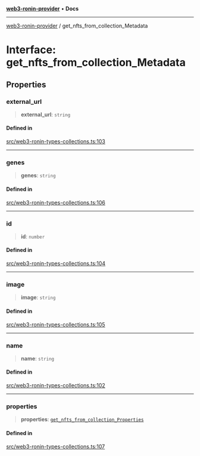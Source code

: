 [**web3-ronin-provider**](../README.md) • **Docs**

***

[web3-ronin-provider](../globals.md) / get\_nfts\_from\_collection\_Metadata

# Interface: get\_nfts\_from\_collection\_Metadata

## Properties

### external\_url

> **external\_url**: `string`

#### Defined in

[src/web3-ronin-types-collections.ts:103](https://github.com/chuacw/web3-ronin-provider/blob/4a5337409914c1435eb29cf10385b5e91a5e50ae/src/web3-ronin-types-collections.ts#L103)

***

### genes

> **genes**: `string`

#### Defined in

[src/web3-ronin-types-collections.ts:106](https://github.com/chuacw/web3-ronin-provider/blob/4a5337409914c1435eb29cf10385b5e91a5e50ae/src/web3-ronin-types-collections.ts#L106)

***

### id

> **id**: `number`

#### Defined in

[src/web3-ronin-types-collections.ts:104](https://github.com/chuacw/web3-ronin-provider/blob/4a5337409914c1435eb29cf10385b5e91a5e50ae/src/web3-ronin-types-collections.ts#L104)

***

### image

> **image**: `string`

#### Defined in

[src/web3-ronin-types-collections.ts:105](https://github.com/chuacw/web3-ronin-provider/blob/4a5337409914c1435eb29cf10385b5e91a5e50ae/src/web3-ronin-types-collections.ts#L105)

***

### name

> **name**: `string`

#### Defined in

[src/web3-ronin-types-collections.ts:102](https://github.com/chuacw/web3-ronin-provider/blob/4a5337409914c1435eb29cf10385b5e91a5e50ae/src/web3-ronin-types-collections.ts#L102)

***

### properties

> **properties**: [`get_nfts_from_collection_Properties`](get_nfts_from_collection_Properties.md)

#### Defined in

[src/web3-ronin-types-collections.ts:107](https://github.com/chuacw/web3-ronin-provider/blob/4a5337409914c1435eb29cf10385b5e91a5e50ae/src/web3-ronin-types-collections.ts#L107)
